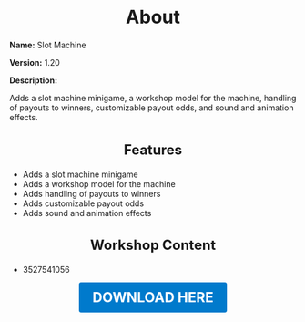 <h1 style="text-align:center; font-size:2rem; font-weight:bold;">About</h1>

**Name:**
Slot Machine

**Version:**
1.20

**Description:**

Adds a slot machine minigame, a workshop model for the machine, handling of payouts to winners, customizable payout odds, and sound and animation effects.

<h2 style="text-align:center; font-size:1.5rem; font-weight:bold;">Features</h2>

- Adds a slot machine minigame
- Adds a workshop model for the machine
- Adds handling of payouts to winners
- Adds customizable payout odds
- Adds sound and animation effects


<h2 style="text-align:center; font-size:1.5rem; font-weight:bold;">Workshop Content</h2>

- 3527541056





<p align="center"><a href="https://github.com/LiliaFramework/Modules/raw/refs/heads/gh-pages/slots.zip" style="display:inline-block;padding:12px 24px;font-size:1.5rem;font-weight:bold;text-decoration:none;color:#fff;background-color:var(--md-primary-fg-color,#007acc);border-radius:4px;">DOWNLOAD HERE</a></p>
